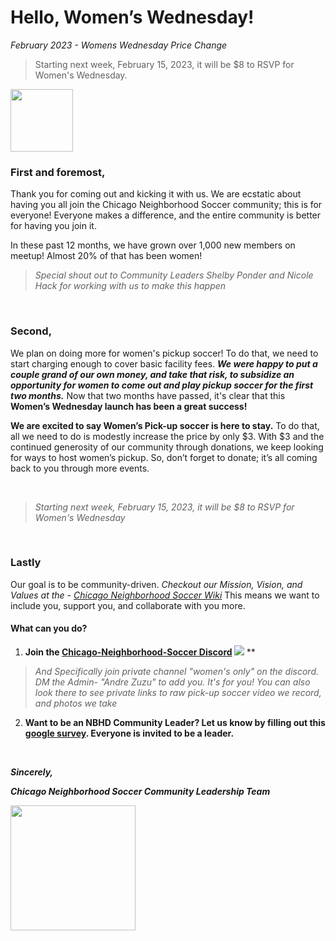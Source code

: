 # Hello, Women’s Wednesday! 

*February 2023 - Womens Wednesday Price Change*

>Starting next week, February 15, 2023, it will be $8 to RSVP for Women's Wednesday. 

<img src="https://user-images.githubusercontent.com/34843515/217692129-4d4aec29-18d4-41ab-bc20-5f91f5cb6ab9.png" height=100px>

</br>


### **First and foremost**, 

Thank you for coming out and kicking it with us. We are ecstatic about having you all join the Chicago Neighborhood Soccer community; this is for everyone!  Everyone makes a difference, and the entire community is better for having you join it.  


In these past 12 months, we have grown over 1,000 new members on meetup! Almost 20% of that has been women!  

> *Special shout out to Community Leaders Shelby Ponder and Nicole Hack for working with us to make this happen*


</br>

### **Second**, 


We plan on doing more for women's pickup soccer!  To do that, we need to start charging enough to cover basic facility fees.  ***We were happy to put a couple grand of our own money, and take that risk, to subsidize an opportunity for women to come out and play pickup soccer for the first two months.***  Now that two months have passed, it's clear that this **Women’s Wednesday launch has been a great success!**  

**We are excited to say Women’s Pick-up soccer is here to stay.** To do that, all we need to do is modestly increase the price by only $3. With $3 and the continued generosity of our community through donations, we keep looking for ways to host women’s pickup. So, don’t forget to donate; it’s all coming back to you through more events.

</br>

> *Starting next week, February 15, 2023, it will be $8 to RSVP for Women's Wednesday*

</br>

### **Lastly** ###  

Our goal is to be community-driven. *Checkout our Mission, Vision, and Values at the - [Chicago Neighborhood Soccer Wiki](https://github.com/OpenFutbol/chicago-neighborhood-soccer/wiki)* This means we want to include you, support you, and collaborate with you more.  


#### What can you do? 

1. **Join the [Chicago-Neighborhood-Soccer Discord](https://discord.gg/rhfCzz3Gfj) [<img src="https://img.shields.io/badge/Discord-5865F2?style=for-the-badge&logo=discord&logoColor=white">](https://discord.com/invite/rhfCzz3Gfj)**
**
> *And Specifically join private channel "women's only" on the discord. DM the Admin- "Andre Zuzu" to add you. It's for you! You can also look there to see private links to raw pick-up soccer video we record, and photos we take*

2. **Want to be an NBHD Community Leader?  Let us know by filling out this [google survey](https://docs.google.com/forms/d/18c6h3QUnWgfAu97f5767hQNEqfUNeE8Fwv5MiS8mGdk/viewform?edit_requested=true).  Everyone is invited to be a leader.**

</br>


***Sincerely,***

***Chicago Neighborhood Soccer Community Leadership Team***

<img src="https://user-images.githubusercontent.com/34843515/217690685-d13b01e3-d9ff-430d-a9c9-c55b388bad74.jpg" width=200px>
